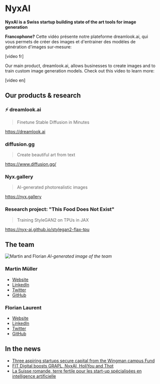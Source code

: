 # NyxAI

**NyxAI is a Swiss startup building state of the art tools for image generation**

**Francophone?** Cette vidéo présente notre plateforme dreamlook.ai, qui vous permets de créer des images et d'entrainer des modèles de génération d'images sur-mesure:

[video fr]

Our main product, dreamlook.ai, allows businesses to create images and to train custom image generation models. Check out this video to learn more:

[video en]

## Our products & research

### ⚡️ dreamlook.ai

> Finetune Stable Diffusion in Minutes

https://dreamlook.ai

### diffusion.gg

> Create beautiful art from text

https://www.diffusion.gg/

### Nyx.gallery

> AI-generated photorealistic images

https://nyx.gallery

### Research project: "This Food Does Not Exist"

> Training StyleGAN2 on TPUs in JAX

https://nyx-ai.github.io/stylegan2-flax-tpu


## The team

![Martin and Florian](https://github.com/nyx-ai/nyx-ai.github.io/assets/140592/140af537-5e5d-4dca-99f8-44ab78b0257b)
*AI-generated image of the team*

### Martin Müller

- [Website](https://masterscrat.github.io)
- [LinkedIn](https://www.linkedin.com/in/florianlaurent/)
- [Twitter](https://twitter.com/marmuel_)
- [GitHub](https://twitter.com/masterscrat)

### Florian Laurent

- [Website](https://www.martinmuller.me/)
- [LinkedIn](https://www.linkedin.com/in/martin-m%C3%BCller-053184125/)
- [Twitter](https://twitter.com/marmuel_)
- [GitHub](https://github.com/mar-muel)

## In the news

- [Three aspiring startups secure capital from the Wingman campus Fund
  ](https://www.startupticker.ch/en/news/three-aspiring-startups-secure-capital-from-the-wingman-campus-fund)
- [FIT Digital boosts GRAPL, NyxAI, HoliYou and Thot
  ](https://www.startupticker.ch/en/news/fit-digital-funding-for-grapl-nyxai-holiyou-and-thot)
- [La Suisse romande, terre fertile pour les start-up spécialisées en intelligence artificielle
  ](https://www.letemps.ch/economie/cyber/suisse-romande-terre-fertile-startup-specialisees-intelligence-artificielle)
